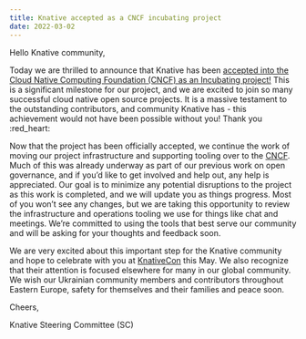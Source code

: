 ```yaml
---
title: Knative accepted as a CNCF incubating project
date: 2022-03-02
---
```


Hello Knative community,

Today we are thrilled to announce that Knative has been [accepted into the Cloud Native Computing Foundation (CNCF) as an Incubating project!](https://www.cncf.io/blog/2022/03/02/knative-accepted-as-a-cncf-incubating-project) This is a significant milestone for our project, and we are excited to join so many successful cloud native open source projects. It is a massive testament to the outstanding contributors, and community Knative has - this achievement would not have been possible without you! Thank you :red_heart:

Now that the project has been officially accepted, we continue the work of moving our project infrastructure and supporting tooling over to the [CNCF](https://www.cncf.io). Much of this was already underway as part of our previous work on open governance, and if you’d like to get involved and help out, any help is appreciated. Our goal is to minimize any potential disruptions to the project as this work is completed, and we will update you as things progress. Most of you won’t see any changes, but we are taking this opportunity to review the infrastructure and operations tooling we use for things like chat and meetings. We’re committed to using the tools that best serve our community and will be asking for your thoughts and feedback soon.

We are very excited about this important step for the Knative community and hope to celebrate with you at [KnativeCon](https://events.linuxfoundation.org/knativecon-europe) this May. We also recognize that their attention is focused elsewhere for many in our global community. We wish our Ukrainian community members and contributors throughout Eastern Europe, safety for themselves and their families and peace soon.

Cheers,

Knative Steering Committee (SC)
